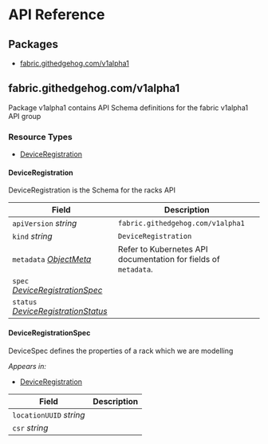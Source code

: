 # API Reference

## Packages
- [fabric.githedgehog.com/v1alpha1](#fabricgithedgehogcomv1alpha1)


## fabric.githedgehog.com/v1alpha1

Package v1alpha1 contains API Schema definitions for the fabric v1alpha1 API group

### Resource Types
- [DeviceRegistration](#deviceregistration)



#### DeviceRegistration



DeviceRegistration is the Schema for the racks API



| Field | Description |
| --- | --- |
| `apiVersion` _string_ | `fabric.githedgehog.com/v1alpha1`
| `kind` _string_ | `DeviceRegistration`
| `metadata` _[ObjectMeta](https://kubernetes.io/docs/reference/generated/kubernetes-api/v1.26/#objectmeta-v1-meta)_ | Refer to Kubernetes API documentation for fields of `metadata`. |
| `spec` _[DeviceRegistrationSpec](#deviceregistrationspec)_ |  |
| `status` _[DeviceRegistrationStatus](#deviceregistrationstatus)_ |  |


#### DeviceRegistrationSpec



DeviceSpec defines the properties of a rack which we are modelling

_Appears in:_
- [DeviceRegistration](#deviceregistration)

| Field | Description |
| --- | --- |
| `locationUUID` _string_ |  |
| `csr` _string_ |  |




